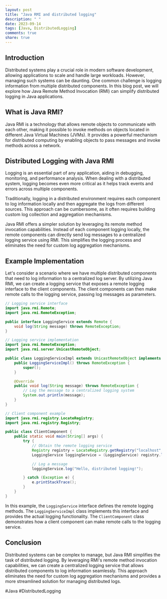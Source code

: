 ```yaml
---
layout: post
title: "Java RMI and distributed logging"
description: " "
date: 2023-09-14
tags: [Java, DistributedLogging]
comments: true
share: true
---
```


## Introduction
Distributed systems play a crucial role in modern software development, allowing applications to scale and handle large workloads. However, managing such systems can be daunting. One common challenge is logging information from multiple distributed components. In this blog post, we will explore how Java Remote Method Invocation (RMI) can simplify distributed logging in Java applications.

## What is Java RMI?
Java RMI is a technology that allows remote objects to communicate with each other, making it possible to invoke methods on objects located in different Java Virtual Machines (JVMs). It provides a powerful mechanism for distributed computing by enabling objects to pass messages and invoke methods across a network.

## Distributed Logging with Java RMI
Logging is an essential part of any application, aiding in debugging, monitoring, and performance analysis. When dealing with a distributed system, logging becomes even more critical as it helps track events and errors across multiple components.

Traditionally, logging in a distributed environment requires each component to log information locally and then aggregate the logs from different sources. This approach can be cumbersome, as it often requires building custom log collection and aggregation mechanisms.

Java RMI offers a simpler solution by leveraging its remote method invocation capabilities. Instead of each component logging locally, the remote components can directly send log messages to a centralized logging service using RMI. This simplifies the logging process and eliminates the need for custom log aggregation mechanisms.

## Example Implementation
Let's consider a scenario where we have multiple distributed components that need to log information to a centralized log server. By utilizing Java RMI, we can create a logging service that exposes a remote logging interface to the client components. The client components can then make remote calls to the logging service, passing log messages as parameters.

```java
// Logging service interface
import java.rmi.Remote;
import java.rmi.RemoteException;

public interface LoggingService extends Remote {
    void log(String message) throws RemoteException;
}
```

```java
// Logging service implementation
import java.rmi.RemoteException;
import java.rmi.server.UnicastRemoteObject;

public class LoggingServiceImpl extends UnicastRemoteObject implements LoggingService {
    public LoggingServiceImpl() throws RemoteException {
        super();
    }

    @Override
    public void log(String message) throws RemoteException {
        // Log the message to a centralized logging system
        System.out.println(message);
    }
}
```

```java
// Client component example
import java.rmi.registry.LocateRegistry;
import java.rmi.registry.Registry;

public class ClientComponent {
    public static void main(String[] args) {
        try {
            // Obtain the remote logging service
            Registry registry = LocateRegistry.getRegistry("localhost", 1099);
            LoggingService loggingService = (LoggingService) registry.lookup("LoggingService");

            // Log a message
            loggingService.log("Hello, distributed logging!");

        } catch (Exception e) {
            e.printStackTrace();
        }
    }
}
```

In this example, the `LoggingService` interface defines the remote logging methods. The `LoggingServiceImpl` class implements this interface and provides the actual logging functionality. The `ClientComponent` class demonstrates how a client component can make remote calls to the logging service.

## Conclusion
Distributed systems can be complex to manage, but Java RMI simplifies the task of distributed logging. By leveraging RMI's remote method invocation capabilities, we can create a centralized logging service that allows distributed components to log information seamlessly. This approach eliminates the need for custom log aggregation mechanisms and provides a more streamlined solution for managing distributed logs.

#Java #DistributedLogging
